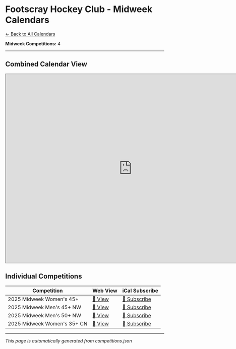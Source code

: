 # Footscray Hockey Club - Midweek Calendars

[← Back to All Calendars](competitions.md)

**Midweek Competitions:** 4

---

## Combined Calendar View

<iframe src="https://calendar.google.com/calendar/embed?height=600&wkst=2&ctz=Australia%2FMelbourne&showPrint=0&showTz=0&src=05e5a33f8cc7a2e422a0d806ebd2bb8cf7ea4b6738cb17b6bcd9acc00f76142b%40group.calendar.google.com&src=b033da4f5e1edfed703dd9aaa7dad4ac73d77399a382e556174c228d1161deac%40group.calendar.google.com&src=977372c1fa7188df9da9160c7180f3b02df7dfe35cd75cf5b78a5acd54e66ffc%40group.calendar.google.com&src=0ecdee091c358190110ffc5f29f422a8359db99ba3340536837aa7cac33a3405%40group.calendar.google.com" style="border:solid 1px #777" width="800" height="600" frameborder="0" scrolling="no"></iframe>

## Individual Competitions

| Competition | Web View | iCal Subscribe |
|-------------|----------|----------------|
| 2025 Midweek Women's 45+ | [📅 View](https://calendar.google.com/calendar/embed?src=05e5a33f8cc7a2e422a0d806ebd2bb8cf7ea4b6738cb17b6bcd9acc00f76142b%40group.calendar.google.com) | [📲 Subscribe](https://calendar.google.com/calendar/ical/05e5a33f8cc7a2e422a0d806ebd2bb8cf7ea4b6738cb17b6bcd9acc00f76142b%40group.calendar.google.com/public/basic.ics) |
| 2025 Midweek Men's 45+ NW | [📅 View](https://calendar.google.com/calendar/embed?src=b033da4f5e1edfed703dd9aaa7dad4ac73d77399a382e556174c228d1161deac%40group.calendar.google.com) | [📲 Subscribe](https://calendar.google.com/calendar/ical/b033da4f5e1edfed703dd9aaa7dad4ac73d77399a382e556174c228d1161deac%40group.calendar.google.com/public/basic.ics) |
| 2025 Midweek Men's 50+ NW | [📅 View](https://calendar.google.com/calendar/embed?src=977372c1fa7188df9da9160c7180f3b02df7dfe35cd75cf5b78a5acd54e66ffc%40group.calendar.google.com) | [📲 Subscribe](https://calendar.google.com/calendar/ical/977372c1fa7188df9da9160c7180f3b02df7dfe35cd75cf5b78a5acd54e66ffc%40group.calendar.google.com/public/basic.ics) |
| 2025 Midweek Women's 35+ CN | [📅 View](https://calendar.google.com/calendar/embed?src=0ecdee091c358190110ffc5f29f422a8359db99ba3340536837aa7cac33a3405%40group.calendar.google.com) | [📲 Subscribe](https://calendar.google.com/calendar/ical/0ecdee091c358190110ffc5f29f422a8359db99ba3340536837aa7cac33a3405%40group.calendar.google.com/public/basic.ics) |

---

*This page is automatically generated from competitions.json*
